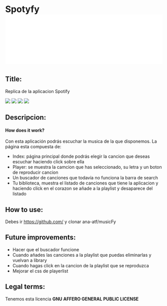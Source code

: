 # **Spotyfy** <img src="https://github.com/ana-atf/musicFy/blob/master/src/assets/logo.png"> 

## **Title**: 
Replica de la aplicacion Spotify

<img src="../../assets/index.jpg">
<img src="../../assets/player.jpg">
<img src="../../assets/search.jpg">
<img src="../../assets/library.jpg">

## **Descripcion**:
#### How does it work?
Con esta aplicación podrás escuchar la musica de la que disponemos. La página esta compuesta de:
*  Index: página principal donde podrás elegir la cancion que deseas escuchar haciendo click sobre ella
*  Player: se muestra la camcion que has seleccionado, su letra y un boton de reproducir cancion
*  Un buscador de canciones que todavía no funciona la barra de search
*  Tu biblioteca, muestra el listado de canciones que tiene la aplicacion y haciendo click en el corazon se añade a la playlist y desaparece del listado


## **How to use**:
Debes ir https://github.com/ y clonar ana-atf/musicFy



## **Future improvements**:
*  Hacer que el buscador funcione
*  Cuando añades las canciones a la playlist que puedas eliminarlas y vuelvan a library
*  Cuando hagas click en la cancion de la playlist que se reproduzca
*  Mejorar el css de playerlist

## **Legal terms**:
Tenemos esta licencia **GNU AFFERO GENERAL PUBLIC LICENSE**

